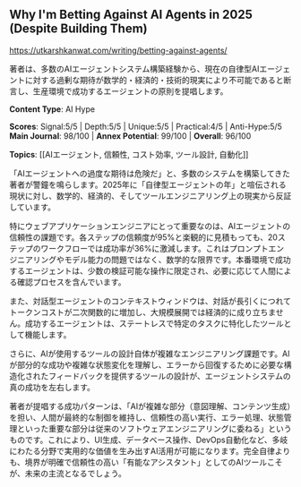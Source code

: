 ## Why I'm Betting Against AI Agents in 2025 (Despite Building Them)

https://utkarshkanwat.com/writing/betting-against-agents/

著者は、多数のAIエージェントシステム構築経験から、現在の自律型AIエージェントに対する過剰な期待が数学的・経済的・技術的現実により不可能であると断言し、生産環境で成功するエージェントの原則を提唱します。

**Content Type**: AI Hype

**Scores**: Signal:5/5 | Depth:5/5 | Unique:5/5 | Practical:4/5 | Anti-Hype:5/5
**Main Journal**: 98/100 | **Annex Potential**: 99/100 | **Overall**: 96/100

**Topics**: [[AIエージェント, 信頼性, コスト効率, ツール設計, 自動化]]

「AIエージェントへの過度な期待は危険だ」と、多数のシステムを構築してきた著者が警鐘を鳴らします。2025年に「自律型エージェントの年」と喧伝される現状に対し、数学的、経済的、そしてツールエンジニアリング上の現実から反証しています。

特にウェブアプリケーションエンジニアにとって重要なのは、AIエージェントの信頼性の課題です。各ステップの信頼度が95%と楽観的に見積もっても、20ステップのワークフローでは成功率が36%に激減します。これはプロンプトエンジニアリングやモデル能力の問題ではなく、数学的な限界です。本番環境で成功するエージェントは、少数の検証可能な操作に限定され、必要に応じて人間による確認プロセスを含んでいます。

また、対話型エージェントのコンテキストウィンドウは、対話が長引くにつれてトークンコストが二次関数的に増加し、大規模展開では経済的に成り立ちません。成功するエージェントは、ステートレスで特定のタスクに特化したツールとして機能します。

さらに、AIが使用するツールの設計自体が複雑なエンジニアリング課題です。AIが部分的な成功や複雑な状態変化を理解し、エラーから回復するために必要な構造化されたフィードバックを提供するツールの設計が、エージェントシステムの真の成功を左右します。

著者が提唱する成功パターンは、「AIが複雑な部分（意図理解、コンテンツ生成）を担い、人間が最終的な制御を維持し、信頼性の高い実行、エラー処理、状態管理といった重要な部分は従来のソフトウェアエンジニアリングに委ねる」というものです。これにより、UI生成、データベース操作、DevOps自動化など、多岐にわたる分野で実用的な価値を生み出すAI活用が可能になります。完全自律よりも、境界が明確で信頼性の高い「有能なアシスタント」としてのAIツールこそが、未来の主流となるでしょう。